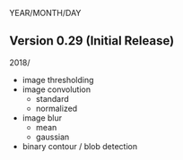 YEAR/MONTH/DAY

## Version 0.29 (Initial Release)

2018/

* image thresholding
* image convolution 
  * standard
  * normalized
* image blur
  * mean
  * gaussian
* binary contour / blob detection

